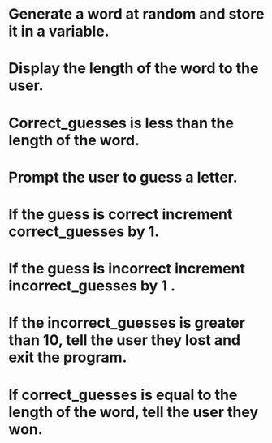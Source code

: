 # Generate a word at random and store it in a variable.
# Display the length of the word to the user.
# Correct_guesses is less than the length of the word.
# Prompt the user to guess a letter.
# If the guess is correct increment correct_guesses by 1.
# If the guess is incorrect increment incorrect_guesses by 1 .
# If the incorrect_guesses is greater than 10, tell the user they lost and exit the program.
# If correct_guesses is equal to the length of the word, tell the user they won.
